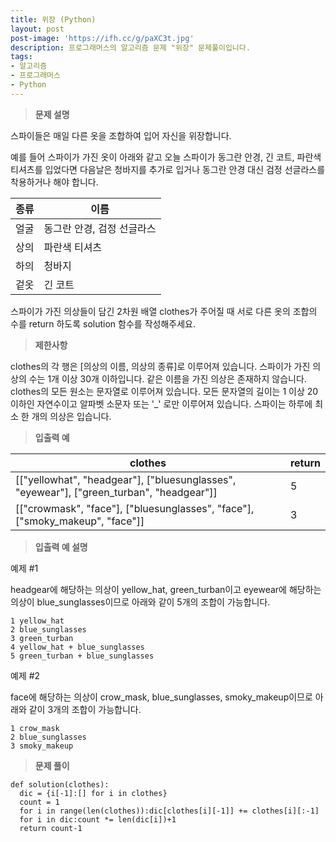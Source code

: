 ```yaml
---
title: 위장 (Python)
layout: post
post-image: 'https://ifh.cc/g/paXC3t.jpg'
description: 프로그래머스의 알고리즘 문제 "위장" 문제풀이입니다.
tags:
- 알고리즘
- 프로그래머스
- Python
---
```



>**문제 설명**

스파이들은 매일 다른 옷을 조합하여 입어 자신을 위장합니다.

예를 들어 스파이가 가진 옷이 아래와 같고 오늘 스파이가 동그란 안경, 긴 코트, 파란색 티셔츠를 입었다면 다음날은 청바지를 추가로 입거나 동그란 안경 대신 검정 선글라스를 착용하거나 해야 합니다.

| 종류 | 이름 |
|--|--|
| 얼굴 | 동그란 안경, 검정 선글라스 |
| 상의 | 파란색 티셔츠 |
| 하의 | 청바지 |
| 겉옷 | 긴 코트 |

스파이가 가진 의상들이 담긴 2차원 배열 clothes가 주어질 때 서로 다른 옷의 조합의 수를 return 하도록 solution 함수를 작성해주세요.

>**제한사항**


clothes의 각 행은 [의상의 이름, 의상의 종류]로 이루어져 있습니다.
스파이가 가진 의상의 수는 1개 이상 30개 이하입니다.
같은 이름을 가진 의상은 존재하지 않습니다.
clothes의 모든 원소는 문자열로 이루어져 있습니다.
모든 문자열의 길이는 1 이상 20 이하인 자연수이고 알파벳 소문자 또는 '_' 로만 이루어져 있습니다.
스파이는 하루에 최소 한 개의 의상은 입습니다.


>**입출력 예**

| clothes | return |
|--|--|
| [["yellowhat", "headgear"], ["bluesunglasses", "eyewear"], ["green_turban", "headgear"]] | 5 |
| [["crowmask", "face"], ["bluesunglasses", "face"], ["smoky_makeup", "face"]] | 3 |

>**입출력 예 설명**

예제 #1

headgear에 해당하는 의상이 yellow_hat, green_turban이고 eyewear에 해당하는 의상이 blue_sunglasses이므로 아래와 같이 5개의 조합이 가능합니다.

    1 yellow_hat
    2 blue_sunglasses
    3 green_turban
    4 yellow_hat + blue_sunglasses
    5 green_turban + blue_sunglasses

예제 #2

face에 해당하는 의상이 crow_mask, blue_sunglasses, smoky_makeup이므로 아래와 같이 3개의 조합이 가능합니다.

    1 crow_mask
    2 blue_sunglasses
    3 smoky_makeup

>**문제 풀이**

	def solution(clothes):
	  dic = {i[-1]:[] for i in clothes}
	  count = 1
	  for i in range(len(clothes)):dic[clothes[i][-1]] += clothes[i][:-1]
	  for i in dic:count *= len(dic[i])+1
	  return count-1

